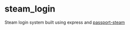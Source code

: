 # steam_login
Steam login system built using express and [passport-steam](https://www.npmjs.com/package/passport-steam)
